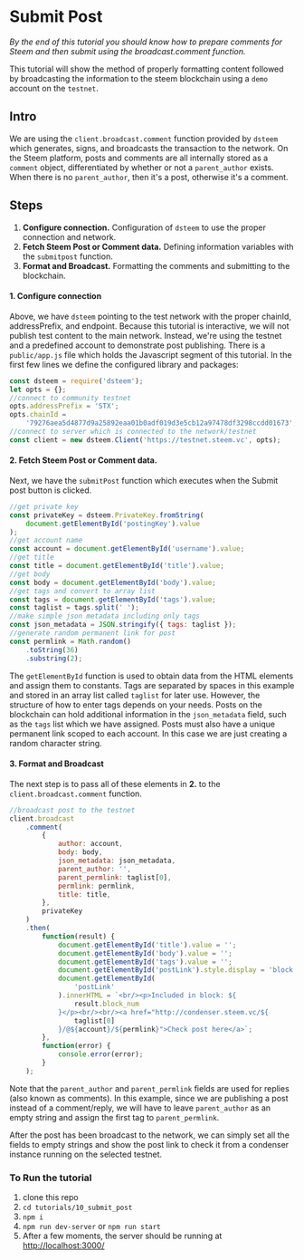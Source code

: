 # Submit Post

_By the end of this tutorial you should know how to prepare comments for Steem and then submit using the broadcast.comment function._

This tutorial will show the method of properly formatting content followed by broadcasting the information to the steem blockchain using a `demo` account on the `testnet`.

## Intro

We are using the `client.broadcast.comment` function provided by `dsteem` which generates, signs, and broadcasts the transaction to the network. On the Steem platform, posts and comments are all internally stored as a `comment` object, differentiated by whether or not a `parent_author` exists. When there is no `parent_author`, then it's a post, otherwise it's a comment.

## Steps

1.  **Configure connection.** Configuration of `dsteem` to use the proper connection and network.
1.  **Fetch Steem Post or Comment data.** Defining information variables with the `submitpost` function.
1.  **Format and Broadcast.** Formatting the comments and submitting to the blockchain.

#### 1. Configure connection

Above, we have `dsteem` pointing to the test network with the proper chainId, addressPrefix, and endpoint. Because this tutorial is interactive, we will not publish test content to the main network. Instead, we're using the testnet and a predefined account to demonstrate post publishing.
There is a `public/app.js` file which holds the Javascript segment of this tutorial. In the first few lines we define the configured library and packages:

```javascript
const dsteem = require('dsteem');
let opts = {};
//connect to community testnet
opts.addressPrefix = 'STX';
opts.chainId =
    '79276aea5d4877d9a25892eaa01b0adf019d3e5cb12a97478df3298ccdd01673';
//connect to server which is connected to the network/testnet
const client = new dsteem.Client('https://testnet.steem.vc', opts);
```

#### 2. Fetch Steem Post or Comment data.

Next, we have the `submitPost` function which executes when the Submit post button is clicked.

```javascript
//get private key
const privateKey = dsteem.PrivateKey.fromString(
    document.getElementById('postingKey').value
);
//get account name
const account = document.getElementById('username').value;
//get title
const title = document.getElementById('title').value;
//get body
const body = document.getElementById('body').value;
//get tags and convert to array list
const tags = document.getElementById('tags').value;
const taglist = tags.split(' ');
//make simple json metadata including only tags
const json_metadata = JSON.stringify({ tags: taglist });
//generate random permanent link for post
const permlink = Math.random()
    .toString(36)
    .substring(2);
```

The `getElementById` function is used to obtain data from the HTML elements and assign them to constants. Tags are separated by spaces in this example and stored in an array list called `taglist` for later use. However, the structure of how to enter tags depends on your needs. Posts on the blockchain can hold additional information in the `json_metadata` field, such as the `tags` list which we have assigned. Posts must also have a unique permanent link scoped to each account. In this case we are just creating a random character string.

#### 3. Format and Broadcast

The next step is to pass all of these elements in **2.** to the `client.broadcast.comment` function.

```javascript
//broadcast post to the testnet
client.broadcast
    .comment(
        {
            author: account,
            body: body,
            json_metadata: json_metadata,
            parent_author: '',
            parent_permlink: taglist[0],
            permlink: permlink,
            title: title,
        },
        privateKey
    )
    .then(
        function(result) {
            document.getElementById('title').value = '';
            document.getElementById('body').value = '';
            document.getElementById('tags').value = '';
            document.getElementById('postLink').style.display = 'block';
            document.getElementById(
                'postLink'
            ).innerHTML = `<br/><p>Included in block: ${
                result.block_num
            }</p><br/><br/><a href="http://condenser.steem.vc/${
                taglist[0]
            }/@${account}/${permlink}">Check post here</a>`;
        },
        function(error) {
            console.error(error);
        }
    );
```

Note that the `parent_author` and `parent_permlink` fields are used for replies (also known as comments). In this example, since we are publishing a post instead of a comment/reply, we will have to leave `parent_author` as an empty string and assign the first tag to `parent_permlink`.

After the post has been broadcast to the network, we can simply set all the fields to empty strings and show the post link to check it from a condenser instance running on the selected testnet.

### To Run the tutorial

1.  clone this repo
1.  `cd tutorials/10_submit_post`
1.  `npm i`
1.  `npm run dev-server` or `npm run start`
1.  After a few moments, the server should be running at [http://localhost:3000/](http://localhost:3000/)
